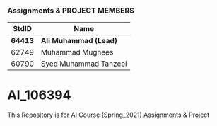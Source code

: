 ### Assignments & PROJECT MEMBERS ###
StdID | Name
------------ | -------------
**64413** | **Ali Muhammad (Lead)** 
62749 | Muhammad Mughees
60790 | Syed Muhammad Tanzeel

# AI_106394
This Repository is for AI Course (Spring_2021) Assignments & Project 
